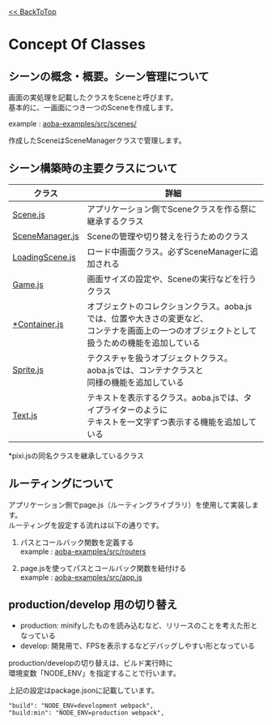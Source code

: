 [<< BackToTop](README.md)

# Concept Of Classes

## シーンの概念・概要。シーン管理について

画面の実処理を記載したクラスをSceneと呼びます。  
基本的に、一画面につき一つのSceneを作成します。

example : [aoba-examples/src/scenes/](https://github.com/drecom/aoba-examples/tree/master/src/scenes)

作成したSceneはSceneManagerクラスで管理します。

## シーン構築時の主要クラスについて
|クラス            |詳細                                              |
|---              |---                                               |
|[Scene.js](https://github.com/drecom/aoba.js/blob/master/src/core/Scene.js)         |アプリケーション側でSceneクラスを作る祭に継承するクラス  |
|[SceneManager.js](https://github.com/drecom/aoba.js/blob/master/src/core/SceneManager.js)  |Sceneの管理や切り替えを行うためのクラス                |
|[LoadingScene.js](https://github.com/drecom/aoba.js/blob/master/src/core/LoadingScene.js)  |ロード中画面クラス。必ずSceneManagerに追加される       |
|[Game.js](https://github.com/drecom/aoba.js/blob/master/src/core/Game.js)          |画面サイズの設定や、Sceneの実行などを行うクラス         |
|[*Container.js](https://github.com/drecom/aoba.js/blob/master/src/pixi/core/display/Container.js)    |オブジェクトのコレクションクラス。aoba.jsでは、位置や大きさの変更など、<br>コンテナを画面上の一つのオブジェクトとして扱うための機能を追加している    |
|[Sprite.js](https://github.com/drecom/aoba.js/blob/master/src/pixi/core/sprites/Sprite.js)       |テクスチャを扱うオブジェクトクラス。aoba.jsでは、コンテナクラスと<br>同様の機能を追加している|
|[Text.js](https://github.com/drecom/aoba.js/blob/master/src/pixi/core/text/Text.js)         |テキストを表示するクラス。aoba.jsでは、タイプライターのように<br>テキストを一文字ずつ表示する機能を追加している        |
*pixi.jsの同名クラスを継承しているクラス

## ルーティングについて
アプリケーション側でpage.js（ルーティングライブラリ）を使用して実装します。  
ルーティングを設定する流れは以下の通りです。
   
1. パスとコールバック関数を定義する  
example : [aoba-examples/src/routers](https://github.com/drecom/aoba-examples/tree/master/src/routers)

2. page.jsを使ってパスとコールバック関数を紐付ける  
example : [aoba-examples/src/app.js](https://github.com/drecom/aoba-examples/blob/master/src/app.js)  

## production/develop 用の切り替え

+ production: minifyしたものを読み込むなど、リリースのことを考えた形となっている
+ develop: 開発用で、FPSを表示するなどデバッグしやすい形となっている

production/developの切り替えは、ビルド実行時に  
環境変数「NODE_ENV」を指定することで行います。

上記の設定はpackage.jsonに記載しています。

    "build": "NODE_ENV=development webpack",
    "build:min": "NODE_ENV=production webpack",
